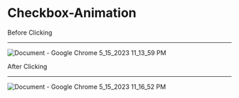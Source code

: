 # Checkbox-Animation

Before Clicking <br> <hr> 
![Document - Google Chrome 5_15_2023 11_13_59 PM](https://github.com/ImeshR/Checkbox-Animation/assets/111144332/731be8a7-323c-460f-9158-1c2be5c787dc) <br>

After Clicking <br> <hr> 
![Document - Google Chrome 5_15_2023 11_16_52 PM](https://github.com/ImeshR/Checkbox-Animation/assets/111144332/d469d6ee-a1e4-46df-93ef-a186d53344f7)
